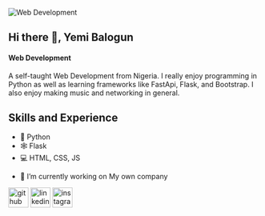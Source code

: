 ![Web Development ](https://media.licdn.com/dms/image/C5616AQFXtq3HdDJ6Iw/profile-displaybackgroundimage-shrink_350_1400/0/1638748634493?e=1682553600&v=beta&t=3spQvKUqQ3OYYn9eZrNwbhH9_gqgkAoX4unSvQu2U9A)

## Hi there 👋, Yemi Balogun
#### Web Development 

A self-taught Web Development from Nigeria. I really enjoy programming in Python as well as learning frameworks like FastApi, Flask, and Bootstrap. I also enjoy making music and networking in general.

## Skills and Experience
* 🐍 Python
* 🕸 Flask
* 💻 HTML, CSS, JS

- 🔭 I’m currently working on My own company 

[<img src='https://cdn.jsdelivr.net/npm/simple-icons@3.0.1/icons/github.svg' alt='github' height='40'>](https://github.com/yemibalogun)  [<img src='https://cdn.jsdelivr.net/npm/simple-icons@3.0.1/icons/linkedin.svg' alt='linkedin' height='40'>](https://www.linkedin.com/in/olayemi-balogun/)  [<img src='https://cdn.jsdelivr.net/npm/simple-icons@3.0.1/icons/instagram.svg' alt='instagram' height='40'>](https://www.instagram.com/yemibalogun/)  



